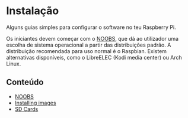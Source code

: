 # Instalação

Alguns guias simples para configurar o software no teu Raspberry Pi.

Os iniciantes devem começar com o [NOOBS](noobs.md), que dá ao utilizador uma escolha de sistema operacional a partir das distribuições padrão. A distribuição recomendada para uso normal é o Raspbian. Existem alternativas disponíveis, como o LibreELEC (Kodi media center) ou Arch Linux.

## Conteúdo

- [NOOBS](noobs.md)
- [Installing images](installing-images/README.md)
- [SD Cards](sd-cards.md)
